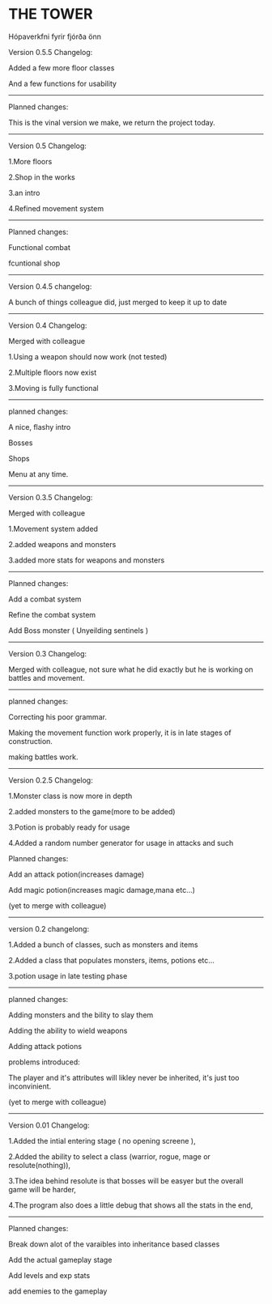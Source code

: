 # THE TOWER
Hópaverkfni fyrir fjórða önn

Version 0.5.5
Changelog:

Added a few more floor classes

And a few functions for usability

---

Planned changes:

This is the vinal version we make, we return the project today.

-------------------------------------------

Version 0.5
Changelog:

1.More floors

2.Shop in the works

3.an intro

4.Refined movement system

---

Planned changes:

Functional combat

fcuntional shop

-------------------------------------------

Version 0.4.5
changelog:

A bunch of things colleague did, just merged to keep it up to date

-------------------------------------------

Version 0.4
Changelog:

Merged with colleague

1.Using a weapon should now work (not tested)

2.Multiple floors now exist

3.Moving is fully functional

---

planned changes:

A nice, flashy intro

Bosses

Shops

Menu at any time.

-------------------------------------------

Version 0.3.5
Changelog:

Merged with colleague

1.Movement system added

2.added weapons and monsters

3.added more stats for weapons and monsters

---

Planned changes:

Add a combat system

Refine the combat system

Add Boss monster ( Unyeilding sentinels )

-------------------------------------------

Version 0.3
Changelog:

Merged with colleague, not sure what he did exactly but he is working on battles and movement.

---

planned changes:

Correcting his poor grammar.

Making the movement function work properly, it is in late stages of construction.

making battles work.

-------------------------------------------

Version 0.2.5
Changelog:

1.Monster class is now more in depth

2.added monsters to the game(more to be added)

3.Potion is probably ready for usage

4.Added a random number generator for usage in attacks and such

Planned changes:

Add an attack potion(increases damage)

Add magic potion(increases magic damage,mana etc...)

(yet to merge with colleague)

-------------------------------------------

version 0.2
changelong:

1.Added a bunch of classes, such as monsters and items

2.Added a class that populates monsters, items, potions etc...

3.potion usage in late testing phase

---

planned changes:

Adding monsters and the bility to slay them

Adding the ability to wield weapons

Adding attack potions


problems introduced:

The player and it's attributes will likley never be inherited, it's just too inconvinient.

(yet to merge with colleague)

-------------------------------------------

Version 0.01
Changelog:

1.Added the intial entering stage ( no opening screene ),

2.Added the ability to select a class (warrior, rogue, mage or resolute(nothing)),

3.The idea behind resolute is that bosses will be easyer but the overall game will be harder,

4.The program also does a little debug that shows all the stats in the end,

---

Planned changes:

Break down alot of the varaibles into inheritance based classes

Add the actual gameplay stage

Add levels and exp stats

add enemies to the gameplay
